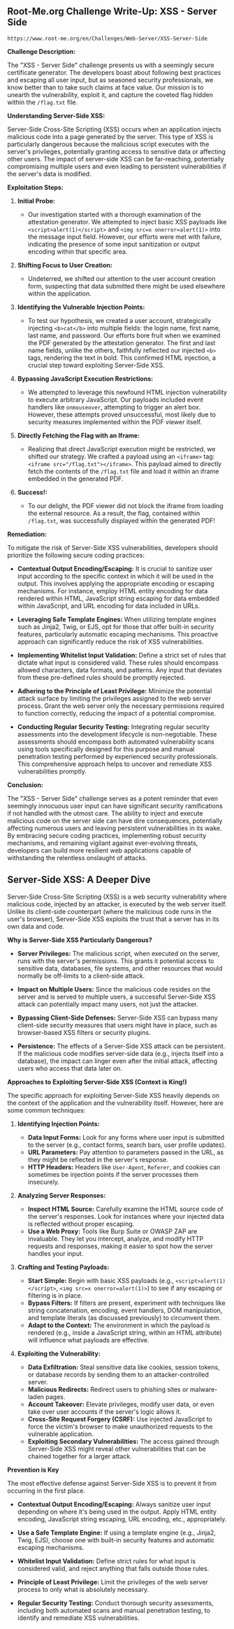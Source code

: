 ## Root-Me.org Challenge Write-Up: XSS - Server Side
`https://www.root-me.org/en/Challenges/Web-Server/XSS-Server-Side`

**Challenge Description:**

The "XSS - Server Side" challenge presents us with a seemingly secure certificate generator. The developers boast about following best practices and escaping all user input, but as seasoned security professionals, we know better than to take such claims at face value. Our mission is to unearth the vulnerability, exploit it, and capture the coveted flag hidden within the `/flag.txt` file.

**Understanding Server-Side XSS:**

Server-Side Cross-Site Scripting (XSS) occurs when an application injects malicious code into a page generated by the server. This type of XSS is particularly dangerous because the malicious script executes with the server's privileges, potentially granting access to sensitive data or affecting other users. The impact of server-side XSS can be far-reaching, potentially compromising multiple users and even leading to persistent vulnerabilities if the server's data is modified.

**Exploitation Steps:**

1. **Initial Probe:**
   - Our investigation started with a thorough examination of the attestation generator. We attempted to inject basic XSS payloads like `<script>alert(1)</script>` and `<img src=x onerror=alert(1)>` into the message input field. However, our efforts were met with failure, indicating the presence of some input sanitization or output encoding within that specific area.

2. **Shifting Focus to User Creation:**
   - Undeterred, we shifted our attention to the user account creation form, suspecting that data submitted there might be used elsewhere within the application. 

3. **Identifying the Vulnerable Injection Points:** 
   - To test our hypothesis, we created a user account, strategically injecting `<b>cat</b>` into multiple fields: the login name, first name, last name, and password. Our efforts bore fruit when we examined the PDF generated by the attestation generator. The first and last name fields, unlike the others, faithfully reflected our injected `<b>` tags, rendering the text in bold. This confirmed HTML injection, a crucial step toward exploiting Server-Side XSS.

4. **Bypassing JavaScript Execution Restrictions:**
   - We attempted to leverage this newfound HTML injection vulnerability to execute arbitrary JavaScript. Our payloads included event handlers like `onmouseover`, attempting to trigger an alert box. However, these attempts proved unsuccessful, most likely due to security measures implemented within the PDF viewer itself. 

5. **Directly Fetching the Flag with an Iframe:**
   - Realizing that direct JavaScript execution might be restricted, we shifted our strategy. We crafted a payload using an `<iframe>` tag: `<iframe src="/flag.txt"></iframe>`. This payload aimed to directly fetch the contents of the `/flag.txt` file and load it within an iframe embedded in the generated PDF.

6. **Success!:**
   - To our delight, the PDF viewer did not block the iframe from loading the external resource. As a result, the flag, contained within `/flag.txt`, was successfully displayed within the generated PDF!

**Remediation:**

To mitigate the risk of Server-Side XSS vulnerabilities, developers should prioritize the following secure coding practices:

* **Contextual Output Encoding/Escaping:** It is crucial to sanitize user input according to the specific context in which it will be used in the output. This involves applying the appropriate encoding or escaping mechanisms. For instance, employ HTML entity encoding for data rendered within HTML, JavaScript string escaping for data embedded within JavaScript, and URL encoding for data included in URLs.

* **Leveraging Safe Template Engines:** When utilizing template engines such as Jinja2, Twig, or EJS, opt for those that offer built-in security features, particularly automatic escaping mechanisms. This proactive approach can significantly reduce the risk of XSS vulnerabilities.

* **Implementing Whitelist Input Validation:** Define a strict set of rules that dictate what input is considered valid. These rules should encompass allowed characters, data formats, and patterns. Any input that deviates from these pre-defined rules should be promptly rejected.

* **Adhering to the Principle of Least Privilege:** Minimize the potential attack surface by limiting the privileges assigned to the web server process. Grant the web server only the necessary permissions required to function correctly, reducing the impact of a potential compromise.

* **Conducting Regular Security Testing:** Integrating regular security assessments into the development lifecycle is non-negotiable. These assessments should encompass both automated vulnerability scans using tools specifically designed for this purpose and manual penetration testing performed by experienced security professionals. This comprehensive approach helps to uncover and remediate XSS vulnerabilities promptly.

**Conclusion:**

The "XSS - Server Side" challenge serves as a potent reminder that even seemingly innocuous user input can have significant security ramifications if not handled with the utmost care. The ability to inject and execute malicious code on the server side can have dire consequences, potentially affecting numerous users and leaving persistent vulnerabilities in its wake. By embracing secure coding practices, implementing robust security mechanisms, and remaining vigilant against ever-evolving threats, developers can build more resilient web applications capable of withstanding the relentless onslaught of attacks.



## Server-Side XSS: A Deeper Dive

Server-Side Cross-Site Scripting (XSS) is a web security vulnerability where malicious code, injected by an attacker, is executed by the web server itself. Unlike its client-side counterpart (where the malicious code runs in the user's browser), Server-Side XSS exploits the trust that a server has in its own data and code. 

**Why is Server-Side XSS Particularly Dangerous?**

* **Server Privileges:** The malicious script, when executed on the server, runs with the server's permissions. This grants it potential access to sensitive data, databases, file systems, and other resources that would normally be off-limits to a client-side attack.

* **Impact on Multiple Users:**  Since the malicious code resides on the server and is served to multiple users, a successful Server-Side XSS attack can potentially impact many users, not just the attacker.

* **Bypassing Client-Side Defenses:** Server-Side XSS can bypass many client-side security measures that users might have in place, such as browser-based XSS filters or security plugins.

* **Persistence:**  The effects of a Server-Side XSS attack can be persistent.  If the malicious code modifies server-side data (e.g., injects itself into a database), the impact can linger even after the initial attack, affecting users who access that data later on.

**Approaches to Exploiting Server-Side XSS (Context is King!)**

The specific approach for exploiting Server-Side XSS heavily depends on the context of the application and the vulnerability itself. However, here are some common techniques:

1. **Identifying Injection Points:**

   - **Data Input Forms:**  Look for any forms where user input is submitted to the server (e.g., contact forms, search bars, user profile updates).
   - **URL Parameters:**  Pay attention to parameters passed in the URL, as they might be reflected in the server's response. 
   - **HTTP Headers:**  Headers like `User-Agent`, `Referer`, and cookies can sometimes be injection points if the server processes them insecurely. 

2. **Analyzing Server Responses:**

    - **Inspect HTML Source:**  Carefully examine the HTML source code of the server's responses. Look for instances where your injected data is reflected without proper escaping.
    - **Use a Web Proxy:** Tools like Burp Suite or OWASP ZAP are invaluable. They let you intercept, analyze, and modify HTTP requests and responses, making it easier to spot how the server handles your input.

3. **Crafting and Testing Payloads:**

    - **Start Simple:** Begin with basic XSS payloads (e.g., `<script>alert(1)</script>`, `<img src=x onerror=alert(1)>`) to see if any escaping or filtering is in place.
    - **Bypass Filters:** If filters are present, experiment with techniques like string concatenation, encoding, event handlers, DOM manipulation, and template literals (as discussed previously) to circumvent them.
    - **Adapt to the Context:**  The environment in which the payload is rendered (e.g., inside a JavaScript string, within an HTML attribute) will influence what payloads are effective.

4. **Exploiting the Vulnerability:**

   - **Data Exfiltration:** Steal sensitive data like cookies, session tokens, or database records by sending them to an attacker-controlled server.
   - **Malicious Redirects:** Redirect users to phishing sites or malware-laden pages.
   - **Account Takeover:**  Elevate privileges, modify user data, or even take over user accounts if the server's logic allows it.
   - **Cross-Site Request Forgery (CSRF):**  Use injected JavaScript to force the victim's browser to make unauthorized requests to the vulnerable application.
   - **Exploiting Secondary Vulnerabilities:** The access gained through Server-Side XSS might reveal other vulnerabilities that can be chained together for a larger attack.

**Prevention is Key**

The most effective defense against Server-Side XSS is to prevent it from occurring in the first place.  

* **Contextual Output Encoding/Escaping:**  Always sanitize user input depending on where it's being used in the output. Apply HTML entity encoding, JavaScript string escaping, URL encoding, etc., appropriately.

* **Use a Safe Template Engine:** If using a template engine (e.g., Jinja2, Twig, EJS), choose one with built-in security features and automatic escaping mechanisms.

* **Whitelist Input Validation:**  Define strict rules for what input is considered valid, and reject anything that falls outside those rules. 

* **Principle of Least Privilege:** Limit the privileges of the web server process to only what is absolutely necessary.

* **Regular Security Testing:** Conduct thorough security assessments, including both automated scans and manual penetration testing, to identify and remediate XSS vulnerabilities.
